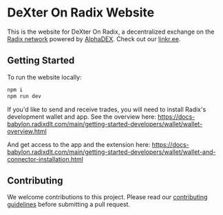 # DeXter On Radix Website

This is the website for DeXter On Radix, a decentralized exchange on the [Radix network](https://github.com/radixdlt) powered by [AlphaDEX](https://alphadex.net/). Check out our [linkr.ee](https://linktr.ee/dexteronradix).

## Getting Started

To run the website locally:

```bash
npm i
npm run dev
```

If you'd like to send and receive trades, you will need to install Radix's development wallet and app.
See the overview here:
https://docs-babylon.radixdlt.com/main/getting-started-developers/wallet/wallet-overview.html

And get access to the app and the extension here:
https://docs-babylon.radixdlt.com/main/getting-started-developers/wallet/wallet-and-connector-installation.html

## Contributing

We welcome contributions to this project. Please read our [contributing guidelines](CONTRIBUTING.md) before submitting a pull request.
